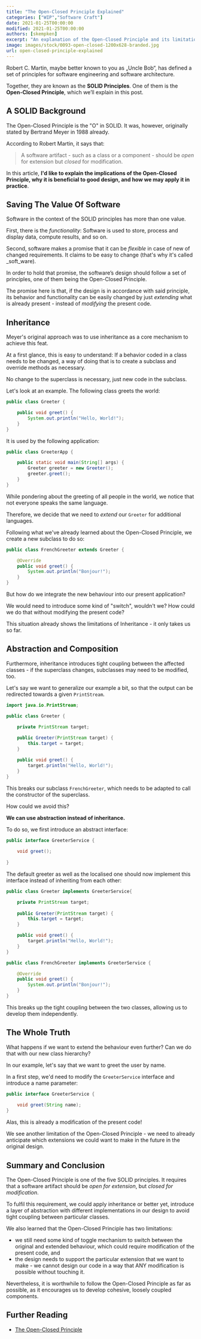 ```yaml
---
title: "The Open-Closed Principle Explained"
categories: ["WIP","Software Craft"]
date: 2021-01-25T00:00:00
modified: 2021-01-25T00:00:00
authors: [skempken]
excerpt: "An explanation of the Open-Closed Principle and its limitations alongside some code examples."
image: images/stock/0093-open-closed-1200x628-branded.jpg
url: open-closed-principle-explained
---
```


Robert C. Martin, maybe better known to you as „Uncle Bob“, has defined a set of principles for software engineering and software architecture.

Together, they are known as the **SOLID Principles**. 
One of them is the **Open-Closed Principle**, which we’ll explain in this post.

## A SOLID Background
The Open-Closed Principle is the "O" in SOLID. 
It was, however, originally stated by Bertrand Meyer in 1988 already. 

According to Robert Martin, it says that:

> A software artifact - such as a class or a component - should be _open_ for extension but _closed_ for modification.

In this article, **I'd like to explain the implications of the Open-Closed Principle, why it is beneficial to good design, and how we may apply it in practice**.


## Saving The Value Of Software
Software in the context of the SOLID principles has more than one value. 

First, there is the _functionality_: Software is used to store, process and display data, compute results, and so on.

Second, software makes a promise that it can be _flexible_ in case of new of changed requirements. 
It claims to be easy to change (that's why it's called _soft_ware).

In order to hold that promise, the software’s design should follow a set of principles, one of them being the Open-Closed Principle. 

The promise here is that, if the design is in accordance with said principle, its behavior and functionality can be easily changed by just _extending_ what is already present - instead of _modifying_ the present code.

## Inheritance
Meyer's original approach was to use inheritance as a core mechanism to achieve this feat. 

At a first glance, this is easy to understand: If a behavior coded in a class needs to be changed, a way of doing that is to create a subclass and override methods as necessary.

No change to the superclass is necessary, just new code in the subclass. 

Let's look at an example. The following class greets the world:

```java
public class Greeter {

    public void greet() {
        System.out.println("Hello, World!");
    }
}
```

It is used by the following application:
```java
public class GreeterApp {

    public static void main(String[] args) {
        Greeter greeter = new Greeter();
        greeter.greet();
    }
}
```

While pondering about the greeting of all people in the world, we notice that not everyone speaks the same language. 

Therefore, we decide that we need to _extend_ our `Greeter` for additional languages. 

Following what we've already learned about the Open-Closed Principle, we create a new subclass to do so:

```java
public class FrenchGreeter extends Greeter {

    @Override
    public void greet() {
        System.out.println("Bonjour!");
    }
}
```

But how do we integrate the new behaviour into our present application? 

We would need to introduce some kind of "switch", wouldn't we? How could we do that without modifying the present code?

This situation already shows the limitations of Inheritance - it only takes us so far. 

## Abstraction and Composition
Furthermore, inheritance introduces tight coupling between the affected classes - if the superclass changes, subclasses may need to be modified, too.

Let's say we want to generalize our example a bit, so that the output can be redirected towards a given `PrintStream`.

```java
import java.io.PrintStream;

public class Greeter {

    private PrintStream target;
    
    public Greeter(PrintStream target) {
        this.target = target;
    }

    public void greet() {
        target.println("Hello, World!");
    }
}
```

This breaks our subclass `FrenchGreeter`, which needs to be adapted to call the constructor of the superclass. 

How could we avoid this? 

**We can use abstraction instead of inheritance.**

To do so, we first introduce an abstract interface:

```java
public interface GreeterService {
    
    void greet();
    
}
```

The default greeter as well as the localised one should now implement this interface instead of inheriting from each other:

```java
public class Greeter implements GreeterService{

    private PrintStream target;
    
    public Greeter(PrintStream target) {
        this.target = target;
    }

    public void greet() {
        target.println("Hello, World!");
    }
}
```

```java
public class FrenchGreeter implements GreeterService {

    @Override
    public void greet() {
        System.out.println("Bonjour!");
    }
}
```

This breaks up the tight coupling between the two classes, allowing us to develop them independently.

## The Whole Truth

What happens if we want to extend the behaviour even further? Can we do that with our new class hierarchy?

In our example, let's say that we want to greet the user by name.

In a first step, we'd need to modify the `GreeterService` interface and introduce a name parameter:

```java
public interface GreeterService {
    
    void greet(String name);
}
```

Alas, this is already a modification of the present code!

We see another limitation of the Open-Closed Principle - we need to already anticipate which extensions we could want to make in the future in the original design.

## Summary and Conclusion

The Open-Closed Principle is one of the five SOLID principles. It requires that a software artifact should be _open for extension_, but _closed for modification_. 

To fulfil this requirement, we could apply inheritance or better yet, introduce a layer of abstraction with different implementations in our design to avoid tight coupling between particular classes.

We also learned that the Open-Closed Principle has two limitations:

* we still need some kind of toggle mechanism to switch between the original and extended behaviour, which could require modification of the present code, and
* the design needs to support the particular extension that we want to make - we cannot design our code in a way that ANY modification is possible without touching it.

Nevertheless, it is worthwhile to follow the Open-Closed Principle as far as possible, as it encourages us to develop cohesive, loosely coupled components. 

## Further Reading
* [The Open-Closed Principle](https://cleancoders.com/episode/clean-code-episode-10)
